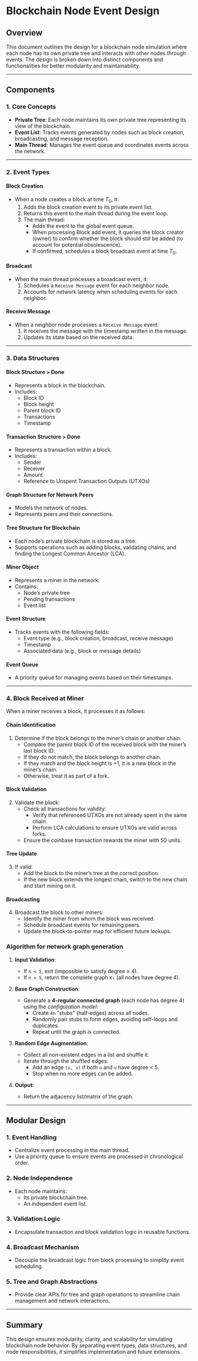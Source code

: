 # Blockchain Node Event Design

## Overview
This document outlines the design for a blockchain node simulation where each node has its own private tree and interacts with other nodes through events. The design is broken down into distinct components and functionalities for better modularity and maintainability.

---

## Components

### 1. **Core Concepts**
- **Private Tree**: Each node maintains its own private tree representing its view of the blockchain.
- **Event List**: Tracks events generated by nodes such as block creation, broadcasting, and message reception.
- **Main Thread**: Manages the event queue and coordinates events across the network.

---

### 2. **Event Types**

#### **Block Creation**
- When a node creates a block at time $T_0$, it:
  1. Adds the block creation event to its private event list.
  2. Returns this event to the main thread during the event loop.
  3. The main thread:
     - Adds the event to the global event queue.
     - When processing Block add event, it queries the block creator (owner) to confirm whether the block should still be added (to account for potential obsolescence).
     - If confirmed, schedules a block broadcast event at time $T_0$.

#### **Broadcast**
- When the main thread processes a broadcast event, it:
  1. Schedules a `Receive Message` event for each neighbor node.
  2. Accounts for network latency when scheduling events for each neighbor.

#### **Receive Message**
- When a neighbor node processes a `Receive Message` event:
  1. It receives the message with the timestamp written in the message.
  2. Updates its state based on the received data.

---

### 3. **Data Structures**

#### **Block Structure** > Done
- Represents a block in the blockchain.
- Includes:
  - Block ID
  - Block height
  - Parent block ID
  - Transactions
  - Timestamp

#### **Transaction Structure** > Done
- Represents a transaction within a block.
- Includes:
  - Sender
  - Receiver
  - Amount
  - Reference to Unspent Transaction Outputs (UTXOs)

#### **Graph Structure for Network Peers**
- Models the network of nodes.
- Represents peers and their connections.

#### **Tree Structure for Blockchain**
- Each node’s private blockchain is stored as a tree.
- Supports operations such as adding blocks, validating chains, and finding the Longest Common Ancestor (LCA).

#### **Miner Object**
- Represents a miner in the network.
- Contains:
  - Node’s private tree
  - Pending transactions
  - Event list

#### **Event Structure**
- Tracks events with the following fields:
  - Event type (e.g., block creation, broadcast, receive message)
  - Timestamp
  - Associated data (e.g., block or message details)

#### **Event Queue**
- A priority queue for managing events based on their timestamps.

---

### 4. **Block Received at Miner**
When a miner receives a block, it processes it as follows:

#### **Chain Identification**
1. Determine if the block belongs to the miner’s chain or another chain:
   - Compare the parent block ID of the received block with the miner’s last block ID.
   - If they do not match, the block belongs to another chain.
   - If they match and the block height is +1, it is a new block in the miner’s chain.
   - Otherwise, treat it as part of a fork.

#### **Block Validation**
2. Validate the block:
   - Check all transactions for validity:
     - Verify that referenced UTXOs are not already spent in the same chain.
     - Perform LCA calculations to ensure UTXOs are valid across forks.
   - Ensure the coinbase transaction rewards the miner with 50 units.

#### **Tree Update**
3. If valid:
   - Add the block to the miner’s tree at the correct position.
   - If the new block extends the longest chain, switch to the new chain and start mining on it.

#### **Broadcasting**
4. Broadcast the block to other miners:
   - Identify the miner from whom the block was received.
   - Schedule broadcast events for remaining peers.
   - Update the block-to-pointer map for efficient future lookups.

### **Algorithm for network graph generation**
1. **Input Validation**:
   - If `n < 5`, exit (impossible to satisfy degree ≥ 4).
   - If `n = 5`, return the complete graph `K₅` (all nodes have degree 4).

2. **Base Graph Construction**:
   - Generate a **4-regular connected graph** (each node has degree 4) using the *configuration model*:
     - Create `4n` "stubs" (half-edges) across all nodes.
     - Randomly pair stubs to form edges, avoiding self-loops and duplicates.
     - Repeat until the graph is connected.

3. **Random Edge Augmentation**:
   - Collect all non-existent edges in a list and shuffle it.
   - Iterate through the shuffled edges:
     - Add an edge `(u, v)` if both `u` and `v` have degree < 5.
     - Stop when no more edges can be added.

4. **Output**:
   - Return the adjacency list/matrix of the graph.



---

## Modular Design

### 1. **Event Handling**
- Centralize event processing in the main thread.
- Use a priority queue to ensure events are processed in chronological order.

### 2. **Node Independence**
- Each node maintains:
  - Its private blockchain tree.
  - An independent event list.

### 3. **Validation Logic**
- Encapsulate transaction and block validation logic in reusable functions.

### 4. **Broadcast Mechanism**
- Decouple the broadcast logic from block processing to simplify event scheduling.

### 5. **Tree and Graph Abstractions**
- Provide clear APIs for tree and graph operations to streamline chain management and network interactions.

---

## Summary
This design ensures modularity, clarity, and scalability for simulating blockchain node behavior. By separating event types, data structures, and node responsibilities, it simplifies implementation and future extensions.

